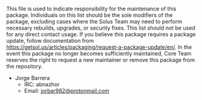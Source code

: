 This file is used to indicate responsibility for the maintenance of this package. Individuals on this list should be the sole modifiers of the package, excluding cases where the Solus Team may need to perform necessary rebuilds, upgrades, or security fixes. This list should not be used for any direct contact usage. If you believe this package requires a package update, follow documentation from https://getsol.us/articles/packaging/request-a-package-update/en/. In the event this package no longer becomes sufficiently maintained, Core Team reserves the right to request a new maintainer or remove this package from the repository.

- Jorge Barrera
  - IRC: abnazhor
  - Email: jorbar982@protonmail.com
